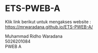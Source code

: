 # ETS-PWEB-A
Klik link berikut untuk mengakses website : <br>
https://mrwaradana.github.io/ETS-PWEB-A/

Muhammad Ridho Waradana <br>
5026201084 <br>
PWEB A <br>
